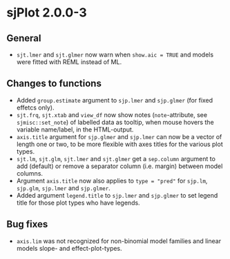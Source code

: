 # sjPlot 2.0.0-3

## General

* `sjt.lmer` and `sjt.glmer` now warn when `show.aic = TRUE` and models were fitted with REML instead of ML.

## Changes to functions

* Added `group.estimate` argument to `sjp.lmer` and `sjp.glmer` (for fixed effetcs only).
* `sjt.frq`, `sjt.xtab` and `view_df` now show notes (`note`-attribute, see `sjmisc::set_note`) of labelled data as tooltip, when mouse hovers the variable name/label, in the HTML-output.
* `axis.title` argument for `sjp.glmer` and `sjp.lmer` can now be a vector of length one or two, to be more flexible with axes titles for the various plot types.
* `sjt.lm`, `sjt.glm`, `sjt.lmer` and `sjt.glmer` get a `sep.column` argument to add (default) or remove a separator column (i.e. margin) between model columns.
* Argument `axis.title` now also applies to `type = "pred"` for `sjp.lm`, `sjp.glm`, `sjp.lmer` and `sjp.glmer`.
* Added argument `legend.title` to `sjp.lmer` and `sjp.glmer` to set legend title for those plot types who have legends.

## Bug fixes

* `axis.lim` was not recognized for non-binomial model families and linear models slope- and effect-plot-types.
